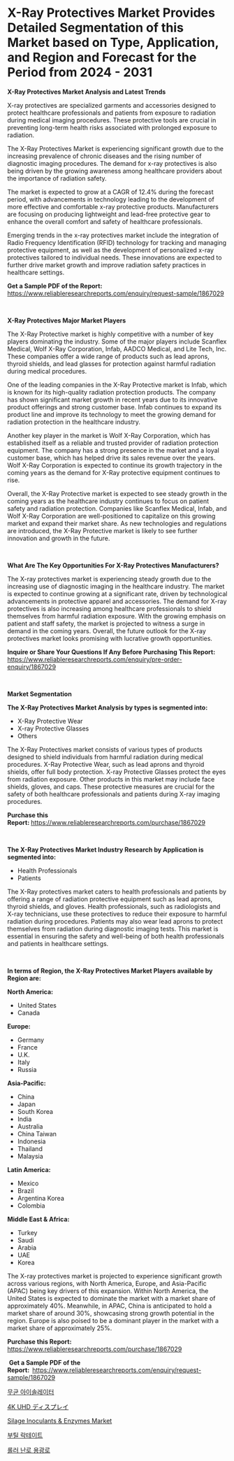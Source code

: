 <p><h1>X-Ray Protectives Market Provides Detailed Segmentation of this Market based on Type, Application, and Region and Forecast for the Period from 2024 - 2031</h1></p><p><strong>X-Ray Protectives Market Analysis and Latest Trends</strong></p>
<p><p>X-ray protectives are specialized garments and accessories designed to protect healthcare professionals and patients from exposure to radiation during medical imaging procedures. These protective tools are crucial in preventing long-term health risks associated with prolonged exposure to radiation.</p><p>The X-Ray Protectives Market is experiencing significant growth due to the increasing prevalence of chronic diseases and the rising number of diagnostic imaging procedures. The demand for x-ray protectives is also being driven by the growing awareness among healthcare providers about the importance of radiation safety.</p><p>The market is expected to grow at a CAGR of 12.4% during the forecast period, with advancements in technology leading to the development of more effective and comfortable x-ray protective products. Manufacturers are focusing on producing lightweight and lead-free protective gear to enhance the overall comfort and safety of healthcare professionals.</p><p>Emerging trends in the x-ray protectives market include the integration of Radio Frequency Identification (RFID) technology for tracking and managing protective equipment, as well as the development of personalized x-ray protectives tailored to individual needs. These innovations are expected to further drive market growth and improve radiation safety practices in healthcare settings.</p></p>
<p><strong>Get a Sample PDF of the Report:&nbsp;</strong> <a href="https://www.reliableresearchreports.com/enquiry/request-sample/1867029">https://www.reliableresearchreports.com/enquiry/request-sample/1867029</a></p>
<p>&nbsp;</p>
<p><strong>X-Ray Protectives Major Market Players</strong></p>
<p><p>The X-Ray Protective market is highly competitive with a number of key players dominating the industry. Some of the major players include Scanflex Medical, Wolf X-Ray Corporation, Infab, AADCO Medical, and Lite Tech, Inc. These companies offer a wide range of products such as lead aprons, thyroid shields, and lead glasses for protection against harmful radiation during medical procedures.</p><p>One of the leading companies in the X-Ray Protective market is Infab, which is known for its high-quality radiation protection products. The company has shown significant market growth in recent years due to its innovative product offerings and strong customer base. Infab continues to expand its product line and improve its technology to meet the growing demand for radiation protection in the healthcare industry.</p><p>Another key player in the market is Wolf X-Ray Corporation, which has established itself as a reliable and trusted provider of radiation protection equipment. The company has a strong presence in the market and a loyal customer base, which has helped drive its sales revenue over the years. Wolf X-Ray Corporation is expected to continue its growth trajectory in the coming years as the demand for X-Ray protective equipment continues to rise.</p><p>Overall, the X-Ray Protective market is expected to see steady growth in the coming years as the healthcare industry continues to focus on patient safety and radiation protection. Companies like Scanflex Medical, Infab, and Wolf X-Ray Corporation are well-positioned to capitalize on this growing market and expand their market share. As new technologies and regulations are introduced, the X-Ray Protective market is likely to see further innovation and growth in the future.</p></p>
<p>&nbsp;</p>
<p><strong>What Are The Key Opportunities For X-Ray Protectives Manufacturers?</strong></p>
<p><p>The X-ray protectives market is experiencing steady growth due to the increasing use of diagnostic imaging in the healthcare industry. The market is expected to continue growing at a significant rate, driven by technological advancements in protective apparel and accessories. The demand for X-ray protectives is also increasing among healthcare professionals to shield themselves from harmful radiation exposure. With the growing emphasis on patient and staff safety, the market is projected to witness a surge in demand in the coming years. Overall, the future outlook for the X-ray protectives market looks promising with lucrative growth opportunities.</p></p>
<p><strong>Inquire or Share Your Questions If Any Before Purchasing This Report:</strong> <a href="https://www.reliableresearchreports.com/enquiry/pre-order-enquiry/1867029">https://www.reliableresearchreports.com/enquiry/pre-order-enquiry/1867029</a></p>
<p>&nbsp;</p>
<p><strong>Market Segmentation</strong></p>
<p><strong>The X-Ray Protectives Market Analysis by types is segmented into:</strong></p>
<p><ul><li>X-Ray Protective Wear</li><li>X-ray Protective Glasses</li><li>Others</li></ul></p>
<p><p>The X-Ray Protectives market consists of various types of products designed to shield individuals from harmful radiation during medical procedures. X-Ray Protective Wear, such as lead aprons and thyroid shields, offer full body protection. X-ray Protective Glasses protect the eyes from radiation exposure. Other products in this market may include face shields, gloves, and caps. These protective measures are crucial for the safety of both healthcare professionals and patients during X-ray imaging procedures.</p></p>
<p><strong>Purchase this Report:&nbsp;</strong><a href="https://www.reliableresearchreports.com/purchase/1867029">https://www.reliableresearchreports.com/purchase/1867029</a></p>
<p>&nbsp;</p>
<p><strong>The X-Ray Protectives Market Industry Research by Application is segmented into:</strong></p>
<p><ul><li>Health Professionals</li><li>Patients</li></ul></p>
<p><p>The X-Ray protectives market caters to health professionals and patients by offering a range of radiation protective equipment such as lead aprons, thyroid shields, and gloves. Health professionals, such as radiologists and X-ray technicians, use these protectives to reduce their exposure to harmful radiation during procedures. Patients may also wear lead aprons to protect themselves from radiation during diagnostic imaging tests. This market is essential in ensuring the safety and well-being of both health professionals and patients in healthcare settings.</p></p>
<p>&nbsp;</p>
<p><strong>In terms of Region, the X-Ray Protectives Market Players available by Region are:</strong></p>
<p>
    <p> <strong> North America: </strong>
        <ul>
            <li>United States</li>
            <li>Canada</li>
        </ul>
        </p> 
    <p> <strong> Europe: </strong>
        <ul>
            <li>Germany</li>
            <li>France</li>
            <li>U.K.</li>
            <li>Italy</li>
            <li>Russia</li>
        </ul>
        </p> 
    <p> <strong> Asia-Pacific: </strong>
        <ul>
            <li>China</li>
            <li>Japan</li>
            <li>South Korea</li>
            <li>India</li>
            <li>Australia</li>
            <li>China Taiwan</li>
            <li>Indonesia</li>
            <li>Thailand</li>
            <li>Malaysia</li>
        </ul>
        </p> 
    <p> <strong> Latin America: </strong>
        <ul>
            <li>Mexico</li>
            <li>Brazil</li>
            <li>Argentina Korea</li>
            <li>Colombia</li>
        </ul>
        </p> 
    <p> <strong> Middle East & Africa: </strong>
        <ul>
            <li>Turkey</li>
            <li>Saudi</li>
            <li>Arabia</li>
            <li>UAE</li>
            <li>Korea</li>
        </ul>
    </p>
    </p>
<p><p>The X-ray protectives market is projected to experience significant growth across various regions, with North America, Europe, and Asia-Pacific (APAC) being key drivers of this expansion. Within North America, the United States is expected to dominate the market with a market share of approximately 40%. Meanwhile, in APAC, China is anticipated to hold a market share of around 30%, showcasing strong growth potential in the region. Europe is also poised to be a dominant player in the market with a market share of approximately 25%.</p></p>
<p><strong>Purchase this Report: </strong><a href="https://www.reliableresearchreports.com/purchase/1867029">https://www.reliableresearchreports.com/purchase/1867029</a></p>
<p>&nbsp;<strong>Get a Sample PDF of the Report:&nbsp;&nbsp;</strong><a href="https://www.reliableresearchreports.com/enquiry/request-sample/1867029">https://www.reliableresearchreports.com/enquiry/request-sample/1867029</a></p>
<p><strong></strong></p>
<p><p><a href="https://github.com/TrevorKruvalis5678/Market-Research-Report-List-1/blob/main/93761537482.md">무균 아이솔레이터</a></p><p><a href="https://medium.com/@opalkilback2023/%E6%AC%A1%E3%81%AE%E6%96%87%E7%AB%A0%E3%82%92%E6%97%A5%E6%9C%AC%E8%AA%9E%E3%81%AB%E7%BF%BB%E8%A8%B3%E3%81%97%E3%81%BE%E3%81%99-4k-uhd%E3%83%87%E3%82%A3%E3%82%B9%E3%83%97%E3%83%AC%E3%82%A4%E3%81%AE%E5%B8%82%E5%A0%B4%E8%A6%8F%E6%A8%A1-cagr-%E3%83%88%E3%83%AC%E3%83%B3%E3%83%89%E3%81%AF-2024%E5%B9%B4%E3%81%8B%E3%82%892030%E5%B9%B4%E3%81%BE%E3%81%A7%E3%81%A7%E3%81%99-94b0ac45732f">4K UHD ディスプレイ</a></p><p><a href="https://issuu.com/reportprime-2/docs/silage-inoculants-enzymes-market-size-2030.pptx">Silage Inoculants & Enzymes Market</a></p><p><a href="https://medium.com/@ukaszduda1/%EB%B6%80%ED%8B%B8-%EB%9D%BD%ED%85%8C%EC%9D%B4%ED%8A%B8-%EC%8B%9C%EC%9E%A5-%EB%B6%84%EC%84%9D-%EA%B8%80%EB%A1%9C%EB%B2%8C-%EC%82%B0%EC%97%85-%EC%A0%84%EB%A7%9D-%EB%B0%8F-%EC%98%88%EC%B8%A1-2024%EB%85%84%EB%B6%80%ED%84%B0-2031%EB%85%84-ae1a71fa0659">부틸 락테이트</a></p><p><a href="https://github.com/lzuwsfreyoq70/Market-Research-Report-List-1/blob/main/33261347481.md">롤러 난로 용광로</a></p></p>